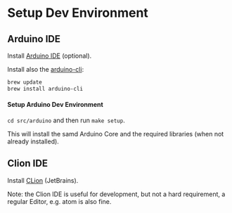 Setup Dev Environment
====

Arduino IDE
--

Install [Arduino IDE](https://www.arduino.cc/en/Main/Software) (optional).

Install also the [arduino-cli](https://github.com/arduino/arduino-cli):

```bash
brew update
brew install arduino-cli
```

#### Setup Arduino Dev Environment

`cd src/arduino` and then run `make setup`.

This will install the samd Arduino Core and the required libraries (when not already installed).


Clion IDE
--

Install [CLion](https://www.jetbrains.com/clion/) (JetBrains).

Note: the Clion IDE is useful for development, but not a hard requirement, a regular Editor, e.g. atom is also fine.
